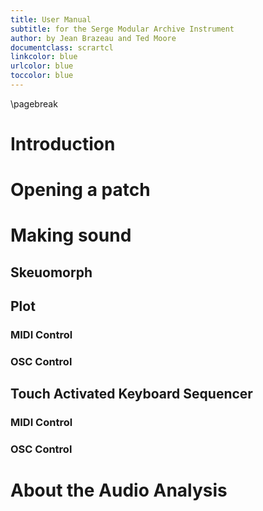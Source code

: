 ```yaml
---
title: User Manual
subtitle: for the Serge Modular Archive Instrument
author: by Jean Brazeau and Ted Moore
documentclass: scrartcl
linkcolor: blue
urlcolor: blue
toccolor: blue
---
```


\pagebreak

# Introduction

# Opening a patch

# Making sound

## Skeuomorph

## Plot

### MIDI Control

### OSC Control

## Touch Activated Keyboard Sequencer

### MIDI Control

### OSC Control

# About the Audio Analysis